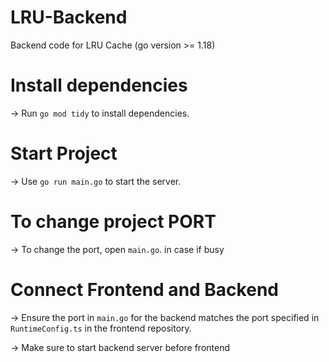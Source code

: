 # LRU-Backend
Backend code for LRU Cache (go version >= 1.18)
# Install dependencies
-> Run `go mod tidy` to install dependencies.
# Start Project
-> Use `go run main.go` to start the server.
# To change project PORT
-> To change the port, open `main.go`. in case if busy
# Connect Frontend and Backend
-> Ensure the port in `main.go` for the backend matches the port specified in `RuntimeConfig.ts` in the frontend repository.

-> Make sure to start backend server before frontend
